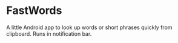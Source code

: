 FastWords
=========

A little Android app to look up words or short phrases quickly from clipboard. Runs in notification bar.
